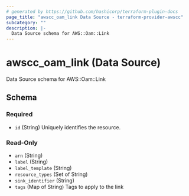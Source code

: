 ```yaml
---
# generated by https://github.com/hashicorp/terraform-plugin-docs
page_title: "awscc_oam_link Data Source - terraform-provider-awscc"
subcategory: ""
description: |-
  Data Source schema for AWS::Oam::Link
---
```


# awscc_oam_link (Data Source)

Data Source schema for AWS::Oam::Link



<!-- schema generated by tfplugindocs -->
## Schema

### Required

- `id` (String) Uniquely identifies the resource.

### Read-Only

- `arn` (String)
- `label` (String)
- `label_template` (String)
- `resource_types` (Set of String)
- `sink_identifier` (String)
- `tags` (Map of String) Tags to apply to the link


